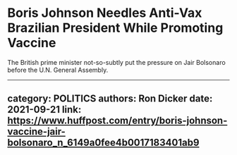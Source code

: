 # Boris Johnson Needles Anti-Vax Brazilian President While Promoting Vaccine

The British prime minister not-so-subtly put the pressure on Jair Bolsonaro before the U.N. General Assembly.

---
category: POLITICS
authors: Ron Dicker
date: 2021-09-21
link: https://www.huffpost.com/entry/boris-johnson-vaccine-jair-bolsonaro_n_6149a0fee4b0017183401ab9
---
